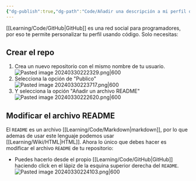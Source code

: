 ```yaml
---
{"dg-publish":true,"dg-path":"Code/Añadir una descripción a mi perfil de GitHub usando README.md.md","permalink":"/code/anadir-una-descripcion-a-mi-perfil-de-git-hub-usando-readme-md/","created":"2024-03-30T22:47","updated":"2024-03-30T22:47"}
---
```


[[Learning/Code/GitHub\|GitHub]] es una red social para programadores, por eso te permite personalizar tu perfil usando código. Solo necesitas:
## Crear el repo
1. Crea un nuevo repositorio con el mismo nombre de tu usuario.
   ![Pasted image 20240330222329.png|600](/img/user/Engine/Attachments/Pasted%20image%2020240330222329.png)
2. Selecciona la opción de "Publico"
   ![Pasted image 20240330223717.png|600](/img/user/Engine/Attachments/Pasted%20image%2020240330223717.png)
3. Y selecciona la opción "Añadir un archivo README"
   ![Pasted image 20240330222620.png|600](/img/user/Engine/Attachments/Pasted%20image%2020240330222620.png)

## Modificar el archivo README
El `README` es un archivo [[Learning/Code/Markdown\|markdown]], por lo que ademas de usar este lenguaje podemos usar [[Learning/Wiki/HTML\|HTML]]. Ahora lo único que debes hacer es modificar el archivo `README` de tu repositorio:

- Puedes hacerlo desde el propio [[Learning/Code/GitHub\|GitHub]] haciendo click en el lápiz de la esquina superior derecha del `README`.
   ![Pasted image 20240330224103.png|600](/img/user/Engine/Attachments/Pasted%20image%2020240330224103.png)
